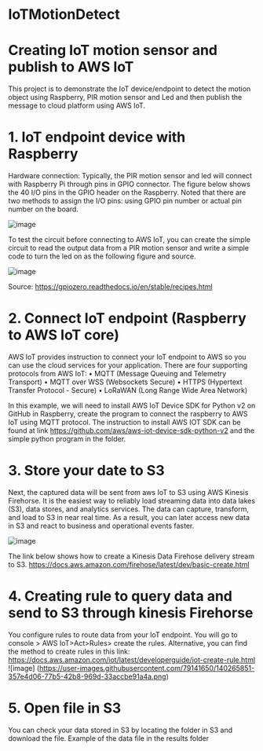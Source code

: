 # IoTMotionDetect
# Creating IoT motion sensor and publish to AWS IoT

This project is to demonstrate the IoT device/endpoint to detect the motion object using Raspberry, PIR motion sensor and Led and then publish the message to cloud platform using AWS IoT. 
# 1.	IoT endpoint device with Raspberry
Hardware connection:
Typically, the PIR motion sensor and led will connect with Raspberry Pi through pins in GPIO connector. The figure below shows the 40 I/O pins in the GPIO header on the Raspberry. Noted that there are two methods to assign the I/O pins: using GPIO pin number or actual pin number on the board. 

![image](https://user-images.githubusercontent.com/79141650/140265641-5577f544-9120-40e3-9c6c-b7ce76aaa873.png)

To test the circuit before connecting to AWS IoT, you can create the simple circuit to read the output data from a PIR motion sensor and write a simple code to turn the led on as the following figure and source.

![image](https://user-images.githubusercontent.com/79141650/140265697-5b3f6ff7-3015-49f2-b962-9fa8347e3c50.png)
 
Source: https://gpiozero.readthedocs.io/en/stable/recipes.html
# 2.	Connect IoT endpoint (Raspberry to AWS IoT core)
AWS IoT provides instruction to connect your IoT endpoint to AWS so you can use the cloud services for your application. There are four supporting protocols from AWS IoT:
•	MQTT (Message Queuing and Telemetry Transport)
•	MQTT over WSS (Websockets Secure)
•	HTTPS (Hypertext Transfer Protocol - Secure) 
•	LoRaWAN (Long Range Wide Area Network)

In this example, we will need to install AWS IoT Device SDK for Python v2 on GitHub in Raspberry, create the program to connect the raspberry to AWS IoT using MQTT protocol. The instruction to install AWS IOT SDK can be found at link https://github.com/aws/aws-iot-device-sdk-python-v2 and the simple python program in the folder.

# 3.	Store your date to S3 
Next, the captured data will be sent from aws IoT to S3 using AWS Kinesis Firehorse. It is the easiest way to reliably load streaming data into data lakes (S3), data stores, and analytics services. The data can capture, transform, and load to S3 in near real time. As a result, you can later access new data in S3 and react to business and operational events faster.

![image](https://user-images.githubusercontent.com/79141650/140265810-f99af1ff-cc79-44fa-83ea-3ee1eb377a77.png)

The link below shows how to create a Kinesis Data Firehose delivery stream to S3.
https://docs.aws.amazon.com/firehose/latest/dev/basic-create.html

# 4.	Creating rule to query data and send to S3 through kinesis Firehorse
You configure rules to route data from your IoT endpoint. You will go to console > AWS IoT>Act>Rules> create the rules. Alternative, you can find the method to create rules in this link:
https://docs.aws.amazon.com/iot/latest/developerguide/iot-create-rule.html
![image]
(https://user-images.githubusercontent.com/79141650/140265851-357e4d06-77b5-42b8-969d-33accbe91a4a.png)

 
# 5.	Open file in S3
You can check your data stored in S3 by locating the folder in S3 and download the file. Example of the data file in the results folder
